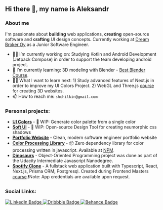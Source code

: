 ## Hi there 👋, my name is Aleksandr

### About me

I'm passionate about **building** web applications, **creating** open-source software and **crafting** UI design concepts. Currently working at [Dream Broker Oy](https://dreambroker.com) as a Junior Software Engineer.
- 👨‍💻 I’m currently working on: Studying Kotlin and Android Development (Jetpack Compose) in order to support the team developing android project.
- 📖 I’m currently learning: 3D modeling with Blender - [Best Blender Course](https://bestblendercourse.com).
- 👨‍🎓 What I want to learn next: 1) Study advanced features of Next.js in order to improve my UI Colors Project. 2) WebGL and Three.js [course](https://threejs-journey.com) for creating 3D websites. 
- 📫 How to reach me: `shchilkin@gmail.com`

### Personal projects:

- [**UI Colors**](https://ui-colors-eight.vercel.app/#50ae6f) - 🚧 WIP: Generate color palette from a single color
- [**Soft UI**](https://soft-ui.vercel.app/#FAFAFA) - 🚧 WIP: Open-source Design Tool for creating neumorphic css shadows
- [**Portfolio Website**](https://shchilkin.design) - Clean, modern software engineer portfolio website
- [**Color Processing Library**](https://github.com/shchilkin/color-processing-library) - 📦 Zero dependency library for color processing written in javascript. Available at [NPM](https://www.npmjs.com/package/color-processing-library).
- [**Dinosaurs**](https://shchilkin.github.io/dinosaurs/) - Object-Oriented Programming project was done as part of the Udacity Intermediate Javascript Nanodegree.
- [**Spotify Clone**](https://frontend-masters-nextjs-fullstack.vercel.app/signin) - A fullstack web application built with Typescript, React, Next.js, Prisma ORM, Postgresql. Created during Frontend Masters [course](https://frontendmasters.com/courses/fullstack-app-next/).❗️Note: App credentials are available upon request.


### Social Links:

<div id="badges">
  <a href="https://www.linkedin.com/in/aleksandrshchilkin">
    <img src="https://img.shields.io/badge/LinkedIn-0A66C2?style=for-the-badge&logo=linkedin&logoColor=white" alt="LinkedIn Badge"/>
  </a>
  <a href="https://dribbble.com/AleksandrShchilkin">
    <img src="https://img.shields.io/badge/Dribbble-ea4c89?style=for-the-badge&logo=dribbble&logoColor=white" alt="Dribbble Badge"/>
  </a>
  <a href="https://www.behance.net/AleksandrShchilkin">
    <img src="https://img.shields.io/badge/Behance-1769ff?style=for-the-badge&logo=behance&logoColor=white" alt="Behance Badge"/>
  </a>
</div>

<!--
**CrazyRedKitten/crazyredkitten** is a ✨ _special_ ✨ repository because its `README.md` (this file) appears on your GitHub profile.

Here are some ideas to get you started:

- 🔭 I’m currently working on ...
- 🌱 I’m currently learning ...
- 👯 I’m looking to collaborate on ...
- 🤔 I’m looking for help with ...
- 💬 Ask me about ...
- 📫 How to reach me: ...
- 😄 Pronouns: ...
- ⚡ Fun fact: ...
-->
